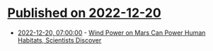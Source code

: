 # [Published on 2022-12-20](index.md)

* [2022-12-20, 07:00:00](https://science.slashdot.org/story/22/12/20/021239/wind-power-on-mars-can-power-human-habitats-scientists-discover?utm_source=rss1.0mainlinkanon&utm_medium=feed) - [Wind Power on Mars Can Power Human Habitats, Scientists Discover](https://science.slashdot.org/story/22/12/20/021239/wind-power-on-mars-can-power-human-habitats-scientists-discover?utm_source=rss1.0mainlinkanon&utm_medium=feed)
